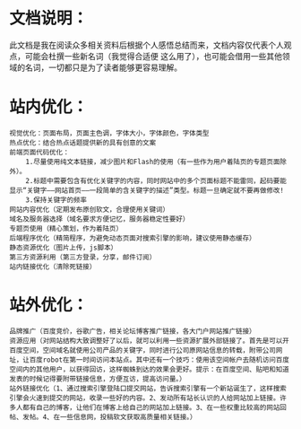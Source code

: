 文档说明：
===
此文档是我在阅读众多相关资料后根据个人感悟总结而来，文档内容仅代表个人观点，可能会杜撰一些新名词（我觉得合适便
这么用了），也可能会借用一些其他领域的名词，一切都只是为了读者能够更容易理解。

站内优化：
===
	视觉优化：页面布局，页面主色调，字体大小，字体颜色，字体类型
    热点优化：结合热点话题提供新的具有创意的文案
    前端页面代码优化：
        1.尽量使用纯文本链接，减少图片和Flash的使用（有一些作为用户着陆页的专题页面除外）。
        2.标题中需要包含有优化关键字的内容，同时网站中的多个页面标题不能雷同，起码要能显示“关键字——网站首页——一段简单的含关键字的描述”类型。标题一旦确定就不要再做修改!
        3.保持关键字的频率
	网站内容优化（定期发布原创软文，合理使用关键词）
	域名及服务器选择（域名要求方便记忆，服务器稳定性要好）
	专题页使用（精心策划，作为着陆页）
	后端程序优化（精简程序，为避免动态页面对搜索引擎的影响，建议使用静态缓存）
	静态资源优化（图片上传，js脚本）
	第三方资源利用（第三方登录，分享，邮件订阅）
	站内链接优化（清除死链接）

站外优化：
===
	品牌推广（百度竞价，谷歌广告，相关论坛博客推广链接，各大门户网站推广链接）
	资源应用（对网站结构大致调整好了以后，就可以利用一些资源扩展外部链接了。首先是可以开百度空间，空间域名就使用公司产品的关键字，同时进行公司原网站信息的转载，附带公司网址，让百度robot在第一时间访问本站点。其中还有一个技巧：使用该空间帐户去随机访问百度空间内的其他用户，以获得回访，这样蜘蛛到达的效果会更好。提示：在百度空间、贴吧和知道发表的时候记得要附带链接信息，方便互访，提高访问量。）
	站外链接优化（1、通过搜索引擎登陆口提交网站，告诉搜索引擎有一个新站诞生了，这样搜索引擎会火速到提交的网站，收录一些好的内容。2、发动所有站长认识的人给网站加上链接。许多人都有自己的博客，让他们在博客上给自己的网站加上链接。3、在一些权重比较高的网站回帖、发帖。4、在一些信息网，投稿软文获取高质量相关链接。） 

